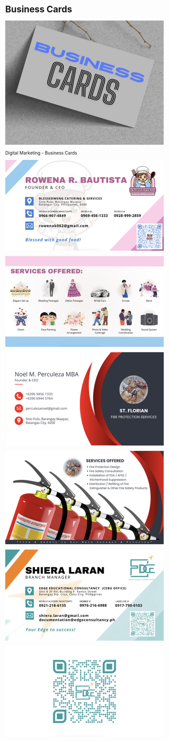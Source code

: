 # Business Cards

![](z-Attachments/Behance%20Thumbnails-07.jpg)

Digital Marketing - Business Cards

![](z-Attachments/Business%20Card%20-%20Rowena%20Bautista.png)

![](z-Attachments/Business%20Card%20-%20Back.png)

![](z-Attachments/Business%20Card%201-1.jpg)

![](z-Attachments/Business%20Card%201-2.jpg)

![](z-Attachments/Shiera%20Laran.png)

![](z-Attachments/Melanie%20Nadura%20-%20Back.png)



